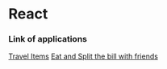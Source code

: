 # React

### Link of applications
[Travel Items](https://travel-itemsdp.netlify.app/)
[Eat and Split the bill with friends](https://eat-splitbill-friends-dp.netlify.app/)